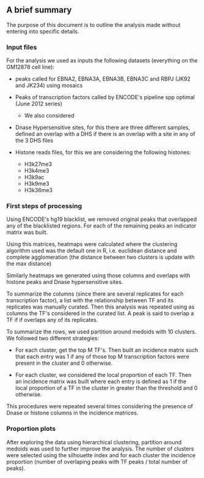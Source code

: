 
## A brief summary

The purpose of this document is to outline the analysis made without
entering into specific details.

### Input files

For the analysis we used  as inputs the following datasets (everything
on the GM12878 cell line):

- peaks called for EBNA2, EBNA3A, EBNA3B, EBNA3C and RBPJ (JK92 and
  JK234) using mosaics 
  
- Peaks of transcription factors called by ENCODE's pipeline spp
  optimal (June 2012 series)

  * We also considered 
  

- Dnase Hypersensitive sites, for this there are three different
  samples, defined an overlap with a DHS if there is an overlap with a
  site in any of the 3 DHS files

- Histone reads files, for this we are considering the following histones:

  * H3k27me3
  * H3k4me3
  * H3k9ac
  * H3k9me3
  * H3k36me3

### First steps of processing

Using ENCODE's hg19 blacklist, we removed original peaks that
overlapped any of the blacklisted regions. For each of the remaining
peaks an indicator matrix was built.

Using this matrices, heatmaps were calculated where the clustering
algorithm used was the default one in R, i.e. euclidean distance and
complete agglomeration (the distance between two clusters is update
with the max distance)

Similarly heatmaps we generated using those columns and overlaps with
histone peaks and Dnase hypersensitive sites.
		

To summarize the columns (since there are several replicates for each
transcription factor), a list with the relationship between TF and its
replicates was manually curated. Then this analysis was repeated using
as columns the TF's considered in the curated list. A peak is said to
overlap a TF if if overlaps any of its replicates.

To summarize the rows, we used partition around medoids with 10
clusters. We followed two different strategies:

- For each cluster, get the top M TF's. Then built an incidence matrix
  such that each entry was 1 if any of those top M transcription
  factors were present in the cluster and 0 otherwise.

- For each cluster, we considered the local proportion of each
  TF. Then an incidence matrix was built where each entry is defined
  as 1 if the local proportion of a TF in the cluster in greater than
  the threshold and 0 otherwise.

This procedures were repeated several times considering the presence
of Dnase or histone columns in the incidence matrices.

### Proportion plots

After exploring the data using hierarchical clustering, partition
around medoids was used to further improve the analysis. The number of
clusters were selected using the silhouette index and for each cluster
the incidence proportion (number of overlaping peaks with TF peaks /
total number of peaks).


